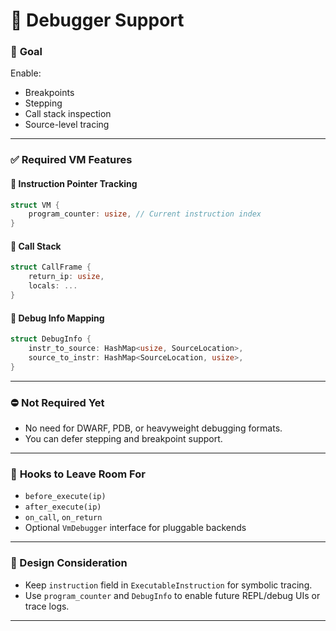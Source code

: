 
# 🐞 **Debugger Support**

### 🎯 **Goal**

Enable:

* Breakpoints
* Stepping
* Call stack inspection
* Source-level tracing

---

### ✅ **Required VM Features**

#### 🔹 Instruction Pointer Tracking

```rust
struct VM {
    program_counter: usize, // Current instruction index
}
```

#### 🔹 Call Stack

```rust
struct CallFrame {
    return_ip: usize,
    locals: ...
}
```

#### 🔹 Debug Info Mapping

```rust
struct DebugInfo {
    instr_to_source: HashMap<usize, SourceLocation>,
    source_to_instr: HashMap<SourceLocation, usize>,
}
```

---

### ⛔ **Not Required Yet**

* No need for DWARF, PDB, or heavyweight debugging formats.
* You can defer stepping and breakpoint support.

---

### 🔧 **Hooks to Leave Room For**

* `before_execute(ip)`
* `after_execute(ip)`
* `on_call`, `on_return`
* Optional `VmDebugger` interface for pluggable backends

---

### 🧠 Design Consideration

* Keep `instruction` field in `ExecutableInstruction` for symbolic tracing.
* Use `program_counter` and `DebugInfo` to enable future REPL/debug UIs or trace logs.

---
